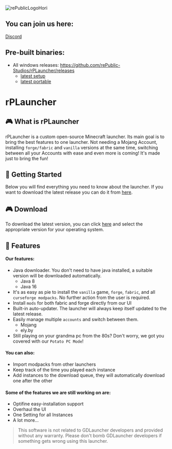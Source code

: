 ![rePublicLogoHori](https://user-images.githubusercontent.com/31509082/128804329-25d8aaa7-b530-45cc-b7a9-8655669340bb.png)

## You can join us here:

[Discord](https://discord.gg/tzebdd9AsM)

## Pre-built binaries:

- All windows releases: https://github.com/rePublic-Studios/rPLauncher/releases
  - [latest setup](https://github.com/rePublic-Studios/rPLauncher/releases/download/v1.2.2/rPLauncher-win-setup.exe)
  - [latest portable](https://github.com/rePublic-Studios/rPLauncher/releases/download/v1.2.2/rPLauncher-win-portable.zip)

# rPLauncher

## 🎮 What is rPLauncher

rPLauncher is a custom open-source Minecraft launcher. Its main goal is to bring the best features to one launcher.
Not needing a Mojang Account, installing `forge/fabric` and `vanilla` versions at the same time, switching between all your Accounts with ease and even more is coming!
It's made just to bring the fun!

## 🚀 Getting Started

Below you will find everything you need to know about the launcher. If you want to download the latest release you can do it from [here](https://github.com/rePublic-Studios/rPLauncher/releases).

## 🎮 Download

To download the latest version, you can click [here](https://github.com/rePublic-Studios/rPLauncher/releases) and select the appropriate version for your operating system.

## 🎨 Features

#### Our features:

- Java downloader. You don't need to have java installed, a suitable version will be downloaded automatically.
  - Java 8
  - Java 16
- It's as easy as pie to install the `vanilla` game, `forge`, `fabric`, and all `curseforge modpacks`. No further action from the user is required.
- Install `mods` for both fabric and forge directly from our UI
- Built-in auto-updater. The launcher will always keep itself updated to the latest release.
- Easily manage multiple `accounts` and switch between them.
  - Mojang
  - ely.by
- Still playing on your grandma pc from the 80s? Don't worry, we got you covered with our `Potato PC Mode`!

#### You can also:

- Import modpacks from other launchers
- Keep track of the time you played each instance
- Add instances to the download queue, they will automatically download one after the other

#### Some of the features we are still working on are:

- Optifine easy-installation support
- Overhaul the UI
- One Setting for all Instances
- A lot more...

> This software is not related to GDLauncher developers and provided without any warranty. Please don't bomb GDLauncher developers if something gets wrong using this launcher.
